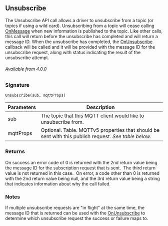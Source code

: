 ## Unsubscribe

The Unsubscribe API call allows a driver to unsubscribe from a topic (or topics if using a wild card).   Unsubscribing from a topic will cease calling [OnMessage][1] when new information is published to the topic.   Like other calls, this call will return before the unsubscribe has completed and will return a message ID.   When the unsubscribe has completed, the [OnUnsubscribe][2] callback will be called and it will be provided with the message ID for the unsubscribe request, along with status indicating the result of the unsubscribe attempt.


###### Available from 4.0.0


### Signature

`Unsubscribe(sub, mqttProps)`


| Parameters | Description                                                                                           |
| ---------- | ----------------------------------------------------------------------------------------------------- |
| sub        | The topic that this MQTT client would like to unsubscribe from.                                       |
| mqttProps  | Optional. Table. MQTTv5 properties that should be sent with this publish request.  _See table below._ |

### Returns

On success an error code of 0 is returned with the 2nd return value being the message ID for the subscription request that is sent.  The third return value is not returned in this case.  On error, a code other than 0 is returned with the 2nd return value being null, and the 3rd return value being a string that indicates information about why the call failed.

### Notes

If multiple unsubscribe requests are "in flight" at the same time, the message ID that is returned can be used with the [OnUnsubscribe][3] to determine which unsubscribe request the success or failure maps to.


[1]:	https://snap-one.github.io/docs-driverworks-api-4.0.0-beta/#mqtt-lua-apis-onmessagehandler
[2]:	https://snap-one.github.io/docs-driverworks-api-4.0.0-beta/#mqtt-lua-apis-onunsubscribehandler
[3]:	https://snap-one.github.io/docs-driverworks-api-4.0.0-beta/#mqtt-lua-apis-onunsubscribehandler